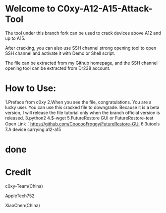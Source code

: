 # Welcome to C0xy-A12-A15-Attack-Tool
The tool under this branch fork can be used to crack devices above A12 and up to A15. 

After cracking, you can also use SSH channel strong opening tool to open SSH channel and activate it with Demo or Shell script. 

The file can be extracted from my Github homepage, and the SSH channel opening tool can be extracted from Dr238 account.

# How to Use:
1.Preface from c0xy
2.When you see the file, congratulations.
 You are a lucky user. 
You can use this cracked file to downgrade. 
Because it is a beta version, I will release the file tutorial only when the branch official version is released.
3.python2
4.$-wget
5.FutureRestore GUI or FutureRestore-test Open Link：https://github.com/CoocooFroggy/FutureRestore-GUI
6.3utools
7.A device carrying a12-a15
# done

# Credit
c0xy-Team(China)

AppleTech752

XiaoChen(China)
